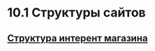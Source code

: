 # 10.1 Структуры сайтов
## [Структура интерент магазина](https://github.com/iMironRU/web-site-dev/blob/main/10-specification/site-map/online-shop-sitemap.md)
